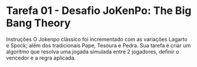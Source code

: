 # Tarefa 01 - Desafio JoKenPo: The Big Bang Theory
Instruções O Jokenpo clássico foi incrementado com as variações Lagarto e Spock; além dos tradicionais Pape, Tesoura e Pedra.  Sua tarefa é criar um algoritmo que resolva uma jogada simulada entre 2 jogadores, definir o vencedor e a regra aplicada.
